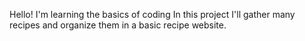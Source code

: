 Hello!
I'm learning the basics of coding
In this project I'll gather many recipes and organize them in a basic recipe website.